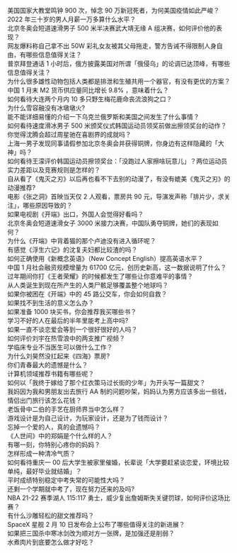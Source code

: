 美国国家大教堂鸣钟 900 次，悼念 90 万新冠死者，为何美国疫情如此严峻？  
2022 年三十岁的男人月薪一万多算什么水平？  
北京冬奥会短道速滑男子 500 米半决赛武大靖无缘 A 组决赛，如何评价他的表现？  
网友爆料称自己拿不出 50W 彩礼女友被其父母拖走，警方告诫不得限制人身自由，有哪些信息值得关注？  
普京拜登通话 1 小时后，俄方披露美国对所谓「俄侵乌」的论调已达顶峰，有哪些信息值得关注？  
为什么很多雄性动物包括人类都是排泄和生殖共用一个器官，有没有更优的方案？  
中国 1 月末 M2 货币供应量同比增长 9.8% ，意味着什么？  
如何看待大连两个月内 10 多只野生梅花鹿命丧流浪狗之口？  
为什么雪容融没有冰墩墩火?  
能不能详细易懂的介绍一下乌克兰俄罗斯和美国之间发生了什么事情？  
如何看待速度滑冰男子 500 米颁奖仪式韩国运动员领奖前做出擦领奖台的动作？  
你觉得沈腾会超过周星驰在喜剧界的成就吗？  
上海一男子发现同事请假参加北京冬奥会并获得铜牌，你身边有这样隐藏的「大神」吗？  
如何看待王濛评价韩国运动员擦领奖台：「没跑过人家擦啥玩意儿」？两位运动员实力差距以及竞赛规则是怎样的？  
自从看了《鬼灭之刃》以后再也看不下去别的动漫了，有没有媲美《鬼灭之刃》的动漫推荐?  
电影《张之洞》首映当天仅 2 人观看，票房共 90 元，导演发声称「排片少，求关注」，哪些原因导致的？  
如果电视剧《开端》出口，外国人会觉得好看吗？  
北京冬奥会短道速滑女子 3000 米接力决赛，中国队勇夺铜牌，她们的表现如何？  
为什么《开端》中背着猫的那个卢迪没有进入循环呢？  
有感觉《浮生六记》的沈复夫妇都比较渣的吗？  
如何正确使用《新概念英语》（New Concept English）提高英语水平？  
中国 1 月社会融资规模增量为 61700 亿元，创历史新高，这一数据说明了什么？  
过年期间你打《王者荣耀》的时候都发生了哪些让你意难平的事情？  
从人类诞生到现在所产生的人类尸骸足够覆盖整个地球吗？  
如果你被困在《开端》中的 45 路公交车，你会如何自救？  
如果找不到生活的意义怎么办？  
如果准备 1000 块买书，你会推荐我买哪些书？  
学习不好的人在最后的半年里能考上高中吗?  
如果一直不谈恋爱会等到一个很好很好的人吗？  
如何评价刘宇在热雪浪中的两支推广视频？  
学临床专业不当医生可以做什么工作？  
为什么刘昊然没扛起来《四海》票房?  
你们青春最大的遗憾是什么？  
计算机领域推荐书籍有哪些呢？  
如何以「我终于嫁给了那个红衣策马过长街的少年」为开头写一篇甜文？  
我妈因为我和男朋友出去旅行 AA 制的问题吵架，妈妈认为男方应该多出一些钱，情侣出门旅行该怎么花钱？  
老饭骨中二伯的手艺在厨师界当中怎么样？  
游戏设计是为自己设计，为玩家设计，还是为了钱而设计？  
忘掉一个爱的人，真的会遗憾吗？  
《人世间》中的郑娟是个什么样的人？  
有哪一刻，你特别心疼你的妈妈？  
怎样形成一种清冷气质？  
如何看待重庆一 00 后大学生被家里催婚，长辈说「大学要赶紧谈恋爱，环境比较单纯，最好毕业就结婚」？  
平时成绩特别稳定中考失常的可能性大吗？  
还剩一个学期就中考了，现在努力还来的及吗?  
NBA 21-22 赛季湖人 115:117 勇士，威少复出詹姆斯失关键罚球，如何评价这场比赛？  
有什么沙雕轻松的甜文推荐吗？  
SpaceX 星舰 2 月 10 日发布会上公布了哪些值得关注的新进展？  
如果把三国杀中寒冰剑改为顺对方一张牌，是加强还是削弱？  
水煮肉片到底要怎么做才好吃？  
